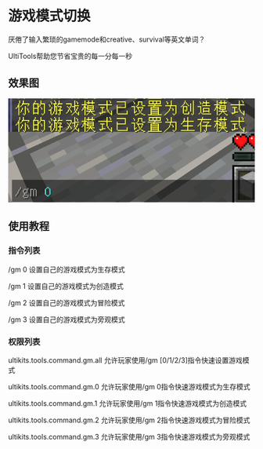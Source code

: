 # 游戏模式切换

厌倦了输入繁琐的gamemode和creative、survival等英文单词？

UltiTools帮助您节省宝贵的每一分每一秒

## 效果图

![](/assets/游戏模式切换.png)


## 使用教程

### 指令列表

/gm 0 设置自己的游戏模式为生存模式

/gm 1 设置自己的游戏模式为创造模式

/gm 2 设置自己的游戏模式为冒险模式

/gm 3 设置自己的游戏模式为旁观模式

### 权限列表

ultikits.tools.command.gm.all 允许玩家使用/gm \[0/1/2/3\]指令快速设置游戏模式

ultikits.tools.command.gm.0 允许玩家使用/gm 0指令快速游戏模式为生存模式

ultikits.tools.command.gm.1 允许玩家使用/gm 1指令快速游戏模式为创造模式

ultikits.tools.command.gm.2 允许玩家使用/gm 2指令快速游戏模式为冒险模式

ultikits.tools.command.gm.3 允许玩家使用/gm 3指令快速游戏模式为旁观模式

